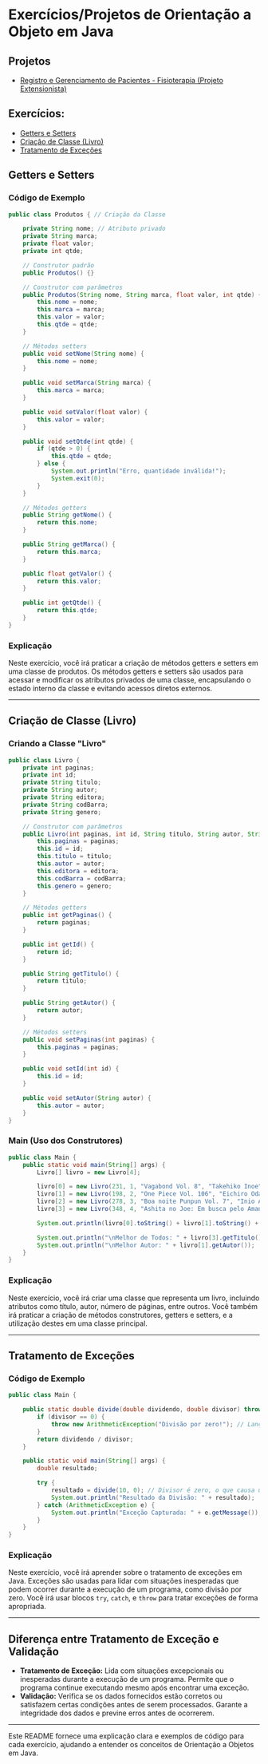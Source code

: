 # Exercícios/Projetos de Orientação a Objeto em Java

## Projetos

* [Registro e Gerenciamento de Pacientes - Fisioterapia (Projeto Extensionista)](https://github.com/LMolinaro01/Registro-e-Gerenciamento-de-Pacientes)

## Exercícios:
* [Getters e Setters](#getset)
* [Criação de Classe (Livro)](#livro)
* [Tratamento de Exceções](#tratamentoexcecoes)

## Getters e Setters <a name="getset"></a>

### Código de Exemplo
```java
public class Produtos { // Criação da Classe

    private String nome; // Atributo privado
    private String marca;
    private float valor;
    private int qtde;

    // Construtor padrão
    public Produtos() {}

    // Construtor com parâmetros
    public Produtos(String nome, String marca, float valor, int qtde) {
        this.nome = nome;
        this.marca = marca;
        this.valor = valor;
        this.qtde = qtde;
    }

    // Métodos setters
    public void setNome(String nome) {
        this.nome = nome;
    }

    public void setMarca(String marca) {
        this.marca = marca;
    }

    public void setValor(float valor) {
        this.valor = valor;
    }

    public void setQtde(int qtde) {
        if (qtde > 0) {
            this.qtde = qtde;
        } else {
            System.out.println("Erro, quantidade inválida!");
            System.exit(0);
        }
    }

    // Métodos getters
    public String getNome() {
        return this.nome;
    }

    public String getMarca() {
        return this.marca;
    }

    public float getValor() {
        return this.valor;
    }

    public int getQtde() {
        return this.qtde;
    }
}
```

### Explicação
Neste exercício, você irá praticar a criação de métodos getters e setters em uma classe de produtos. Os métodos getters e setters são usados para acessar e modificar os atributos privados de uma classe, encapsulando o estado interno da classe e evitando acessos diretos externos.

---

## Criação de Classe (Livro) <a name="livro"></a>

### Criando a Classe "Livro"
```java
public class Livro {
    private int paginas;
    private int id;
    private String titulo;
    private String autor;
    private String editora;
    private String codBarra;
    private String genero;

    // Construtor com parâmetros
    public Livro(int paginas, int id, String titulo, String autor, String editora, String codBarra, String genero) {
        this.paginas = paginas;
        this.id = id;
        this.titulo = titulo;
        this.autor = autor;
        this.editora = editora;
        this.codBarra = codBarra;
        this.genero = genero;
    }

    // Métodos getters
    public int getPaginas() {
        return paginas;
    }

    public int getId() {
        return id;
    }

    public String getTitulo() {
        return titulo;
    }

    public String getAutor() {
        return autor;
    }

    // Métodos setters
    public void setPaginas(int paginas) {
        this.paginas = paginas;
    }

    public void setId(int id) {
        this.id = id;
    }

    public void setAutor(String autor) {
        this.autor = autor;
    }
}
```

### Main (Uso dos Construtores)
```java
public class Main {
    public static void main(String[] args) {
        Livro[] livro = new Livro[4];

        livro[0] = new Livro(231, 1, "Vagabond Vol. 8", "Takehiko Inoe","Panini","20032-12312", "Histórico/Samurai");
        livro[1] = new Livro(198, 2, "One Piece Vol. 106", "Eichiro Oda", "Panini", "20032-12313", "Aventura");
        livro[2] = new Livro(278, 3, "Boa noite Punpun Vol. 7", "Inio Asano", "JBC", "20003-1232", "Drama");
        livro[3] = new Livro(348, 4, "Ashita no Joe: Em busca pelo Amanhã Vol. 1", "Tetsuya Chiba e Ikki Kajiwara", "New Pop","230203-12334", "Drama/Esporte");

        System.out.println(livro[0].toString() + livro[1].toString() + livro[2].toString() + livro[3].toString());

        System.out.println("\nMelhor de Todos: " + livro[3].getTitulo());
        System.out.println("\nMelhor Autor: " + livro[1].getAutor());
    }
}
```

### Explicação
Neste exercício, você irá criar uma classe que representa um livro, incluindo atributos como título, autor, número de páginas, entre outros. Você também irá praticar a criação de métodos construtores, getters e setters, e a utilização destes em uma classe principal.

---

## Tratamento de Exceções <a name="tratamentoexcecoes"></a>

### Código de Exemplo
```java
public class Main {

    public static double divide(double dividendo, double divisor) throws ArithmeticException {
        if (divisor == 0) {
            throw new ArithmeticException("Divisão por zero!"); // Lança uma exceção personalizada
        }
        return dividendo / divisor;
    }

    public static void main(String[] args) {
        double resultado;

        try {
            resultado = divide(10, 0); // Divisor é zero, o que causa uma exceção
            System.out.println("Resultado da Divisão: " + resultado);
        } catch (ArithmeticException e) {
            System.out.println("Exceção Capturada: " + e.getMessage());
        }
    }
}
```

### Explicação
Neste exercício, você irá aprender sobre o tratamento de exceções em Java. Exceções são usadas para lidar com situações inesperadas que podem ocorrer durante a execução de um programa, como divisão por zero. Você irá usar blocos `try`, `catch`, e `throw` para tratar exceções de forma apropriada.

---

## Diferença entre Tratamento de Exceção e Validação
- **Tratamento de Exceção:** Lida com situações excepcionais ou inesperadas durante a execução de um programa. Permite que o programa continue executando mesmo após encontrar uma exceção.
- **Validação:** Verifica se os dados fornecidos estão corretos ou satisfazem certas condições antes de serem processados. Garante a integridade dos dados e previne erros antes de ocorrerem.

---

Este README fornece uma explicação clara e exemplos de código para cada exercício, ajudando a entender os conceitos de Orientação a Objetos em Java.
